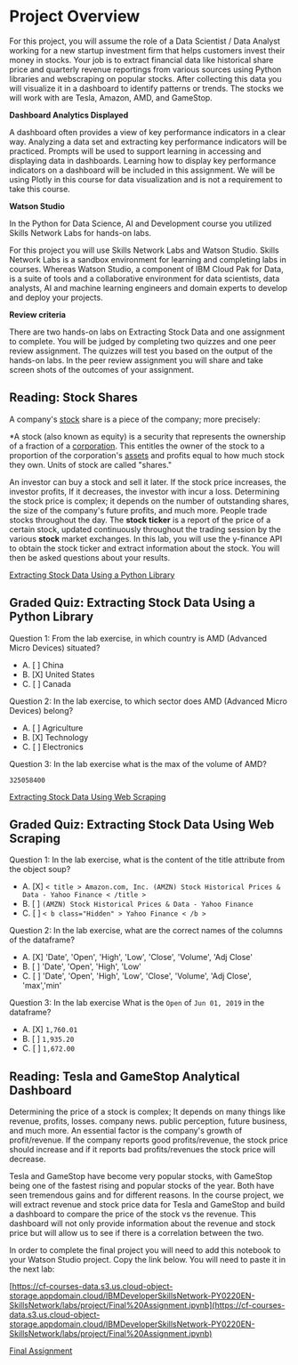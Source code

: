# Project Overview

For this project, you will assume the role of a Data Scientist / Data Analyst working for a new startup investment firm that helps customers invest their money in stocks. Your job is to extract financial data like historical share price and quarterly revenue reportings from various sources using Python libraries and webscraping on popular stocks. After collecting this data you will visualize it in a dashboard to identify patterns or trends. The stocks we will work with are Tesla, Amazon, AMD, and GameStop.

**Dashboard Analytics Displayed**

A dashboard often provides a view of key performance indicators in a clear way. Analyzing a data set and extracting key performance indicators will be practiced. Prompts will be used to support learning in accessing and displaying data in dashboards. Learning how to display key performance indicators on a dashboard will be included in this assignment. We will be using Plotly in this course for data visualization and is not a requirement to take this course.

**Watson Studio**

In the Python for Data Science, AI and Development course you utilized Skills Network Labs for hands-on labs.

For this project you will use Skills Network Labs and Watson Studio. Skills Network Labs is a sandbox environment for learning and completing labs in courses. Whereas Watson Studio, a component of IBM Cloud Pak for Data, is a suite of tools and a collaborative environment for data scientists, data analysts, AI and machine learning engineers and domain experts to develop and deploy your projects.

**Review criteria**

There are two hands-on labs on Extracting Stock Data and one assignment to complete. You will be judged by completing two quizzes and one peer review assignment. The quizzes will test you based on the output of the hands-on labs. In the peer review assignment you will share and take screen shots of the outcomes of your assignment.

## Reading: Stock Shares

A company's [stock](https://www.investopedia.com/terms/s/stock.asp) share is a piece of the company; more precisely:

*A stock (also known as equity) is a security that represents the ownership of a fraction of a [corporation](https://www.investopedia.com/terms/c/corporation.asp). This entitles the owner of the stock to a proportion of the corporation's [assets](https://www.investopedia.com/terms/c/core-assets.asp) and profits equal to how much stock they own. Units of stock are called "shares."

An investor can buy a stock and sell it later. If the stock price increases, the investor profits, If it decreases, the investor with incur a loss.  Determining the stock price is complex; it depends on the number of outstanding shares, the size of the company's future profits, and much more. People trade stocks throughout the day. The **stock ticker** is a report of the price of a certain stock, updated continuously throughout the trading session by the various **stock** market exchanges. In this lab, you will use the y-finance API to obtain the stock ticker and extract information about the stock. You will then be asked questions about your results.

[Extracting Stock Data Using a Python Library](https://github.com/1965Eric/IBM-PY0220EN-Python-for-Data-Science-Project/blob/main/Final_Assignment_Extracting_Stock_Data_Using_a_Python_Library.ipynb)

## Graded Quiz: Extracting Stock Data Using a Python Library

Question 1: From the lab exercise, in which country is AMD (Advanced Micro Devices) situated?

- A. [ ] China
- B. [X] United States
- C. [ ] Canada

Question 2: In the lab exercise, to which sector does AMD (Advanced Micro Devices) belong?

- A. [ ] Agriculture
- B. [X] Technology
- C. [ ] Electronics

Question 3: In the lab exercise what is the max of the volume of AMD?

```325058400```

[Extracting Stock Data Using Web Scraping](https://github.com/1965Eric/IBM-PY0220EN-Python-for-Data-Science-Project/blob/main/Final_Assignment_Extracting_Stock_Data_Using_Web_Scraping.ipynb)

## Graded Quiz: Extracting Stock Data Using Web Scraping

Question 1: In the lab exercise, what is the content of the title attribute from the object soup?

- A. [X] ```< title > Amazon.com, Inc. (AMZN) Stock Historical Prices & Data - Yahoo Finance < /title >```
- B. [ ] ```(AMZN) Stock Historical Prices & Data - Yahoo Finance```
- C. [ ] ```< b class="Hidden" > Yahoo Finance < /b >```

Question 2: In the lab exercise, what are the correct names of the columns of the dataframe?

- A. [X] 'Date', 'Open', 'High', 'Low', 'Close', 'Volume', 'Adj Close'
- B. [ ] 'Date', 'Open', 'High', 'Low'
- C. [ ] 'Date', 'Open', 'High', 'Low', 'Close', 'Volume', 'Adj Close', 'max','min'

Question 3: In the lab exercise What is the ```Open``` of ```Jun 01, 2019``` in the dataframe?

- A. [X] ```1,760.01```
- B. [ ] ```1,935.20```
- C. [ ] ```1,672.00```

## Reading: Tesla and GameStop Analytical Dashboard

Determining the price of a stock is complex; It depends on many things like revenue, profits, losses. company news. public perception, future business, and much more. An essential factor is the company's growth of profit/revenue. If the company reports good profits/revenue, the stock price should increase and if it reports bad profits/revenues the stock price will decrease.

Tesla and GameStop have become very popular stocks, with GameStop being one of the fastest rising and popular stocks of the year. Both have seen tremendous gains and for different reasons. In the course project, we will extract revenue and stock price data for Tesla and GameStop and build a dashboard to compare the price of the stock vs the revenue. This dashboard will not only provide information about the revenue and stock price but will allow us to see if there is a correlation between the two.

In order to complete the final project you will need to add this notebook to your Watson Studio project. Copy the link below. You will need to paste it in the next lab:

[https://cf-courses-data.s3.us.cloud-object-storage.appdomain.cloud/IBMDeveloperSkillsNetwork-PY0220EN-SkillsNetwork/labs/project/Final%20Assignment.ipynb](https://cf-courses-data.s3.us.cloud-object-storage.appdomain.cloud/IBMDeveloperSkillsNetwork-PY0220EN-SkillsNetwork/labs/project/Final%20Assignment.ipynb)

[Final Assignment](https://eu-gb.dataplatform.cloud.ibm.com/analytics/notebooks/v2/72d75f56-74b1-4c28-b8d6-ade633204da8/view?access_token=eb7486624f862a8b877e5b42d6c9f753c00ced608ace8dc02db88cd38e21f74e)

